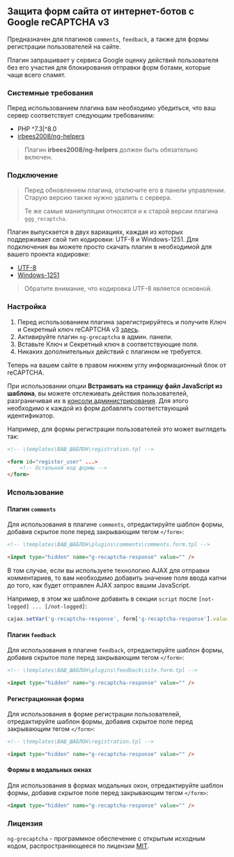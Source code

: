 ## Защита форм сайта от интернет-ботов с Google reCAPTCHA v3

Предназначен для плагинов `comments`, `feedback`, а также для формы регистрации пользователей на сайте.

Плагин запрашивает у сервиса Google оценку действий пользователя без его участия для блокирования отправки форм ботами, которые чаще всего спамят.

### Системные требования

Перед использованием плагина вам необходимо убедиться, что ваш сервер соответствует следующим требованиям:

 - PHP ^7.3|^8.0
 - [irbees2008/ng-helpers](https://github.com/irbees2008/ng-helpers)

> Плагин **irbees2008/ng-helpers** должен быть обязательно включен.

### Подключение

 > Перед обновлением плагина, отключите его в панели управлении. Старую версию также нужно удалить с сервера.
 >
 > Те же самые манипуляции относятся и к старой версии плагина `ggg_recaptcha`.

Плагин выпускается в двух вариациях, каждая из которых поддерживает свой тип кодировки: UTF-8 и Windows-1251. Для подключения вы можете просто скачать плагин в необходимой для вашего проекта кодировке:

 - [UTF-8](https://codeload.github.com/irbees2008/ng-grecaptcha/zip/master)
 - [Windows-1251](https://codeload.github.com/irbees2008/ng-grecaptcha/zip/windows-1251)

<!-- Либо воспользуйтесь менеджером Composer:

```bash
composer require irbees2008/ng-grecaptcha
``` -->

 > Обратите внимание, что кодировка UTF-8 является основной.

### Настройка

 1. Перед использованием плагина зарегистрируйтесь и получите Ключ и Секретный ключ reCAPTCHA v3 [здесь](https://g.co/recaptcha/v3).
 1. Активируйте плагин `ng-grecaptcha` в админ. панели.
 1. Вставьте Ключ и Секретный ключ в соответствующие поля.
 1. Никаких дополнительных действий с плагином не требуется.

Теперь на вашем сайте в правом нижнем углу информационный блок от reCAPTCHA.

При использовании опции **Встраивать на страницу файл JavaScript из шаблона**, вы можете отслеживать действия пользователей, разграничивая их в [консоли администрирования](https://g.co/recaptcha/admin/). Для этого необходимо к каждой из форм добавлять соответствующий идентификатор.

Например, для формы регистрации пользователей это может выглядеть так:

```html
<!-- \templates\ВАШ_ШАБЛОН\registration.tpl -->

<form id="register_user" ...>
    <!-- Остальной код формы -->
</form>
```

### Использование

#### Плагин `comments`

Для использования в плагине `comments`, отредактируйте шаблон формы, добавив скрытое поле перед закрывающим тегом `</form>`:

```html
<!-- \templates\ВАШ_ШАБЛОН\plugins\comments\comments.form.tpl -->

<input type="hidden" name="g-recaptcha-response" value="" />
```

В том случае, если вы используете технологию AJAX для отправки комментариев, то вам необходимо добавить значение поля ввода капчи до того, как будет отправлен AJAX запрос вашим JavaScript.

Например, в этом же шаблоне добавить в секции `script` после `[not-logged] ... [/not-logged]`:

```javascript
cajax.setVar('g-recaptcha-response', form['g-recaptcha-response'].value);
```

#### Плагин `feedback`

Для использования в плагине `feedback`, отредактируйте шаблон формы, добавив скрытое поле перед закрывающим тегом `</form>`:

```html
<!-- \templates\ВАШ_ШАБЛОН\plugins\feedback\site.form.tpl -->

<input type="hidden" name="g-recaptcha-response" value="" />
```

#### Регистрационная форма

Для использования в форме регистрации пользователей, отредактируйте шаблон формы, добавив скрытое поле перед закрывающим тегом `</form>`:

```html
<!-- \templates\ВАШ_ШАБЛОН\registration.tpl -->

<input type="hidden" name="g-recaptcha-response" value="" />
```

#### Формы в модальных окнах

Для использования в формах модальных окон, отредактируйте шаблон формы, добавив скрытое поле перед закрывающим тегом `</form>`:

```html
<input type="hidden" name="g-recaptcha-response" value="" />
```

### Лицензия

`ng-grecaptcha` - программное обеспечение с открытым исходным кодом, распространяющееся по лицензии [MIT](LICENSE).
